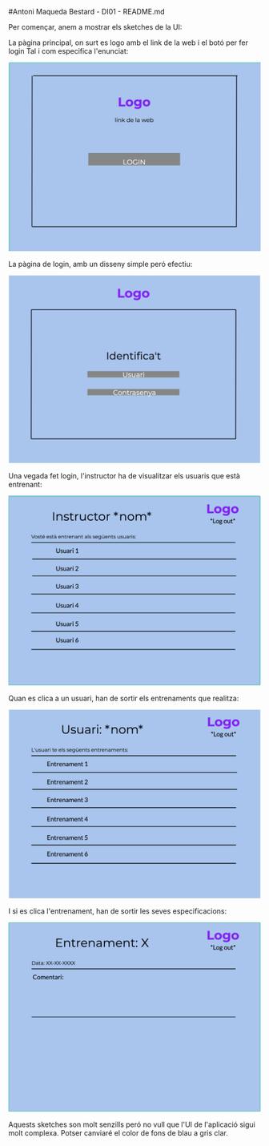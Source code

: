 #Antoni Maqueda Bestard - DI01 - README.md

Per començar, anem a mostrar els sketches de la UI:

La pàgina principal, on surt es logo amb el link de la web i el botó per fer login
Tal i com especifica l'enunciat:

![Main Screen](/images/Main.png)

La pàgina de login, amb un disseny simple peró efectiu:

![Login Screen](/images/Login.png)

Una vegada fet login, l'instructor ha de visualitzar els usuaris que està entrenant:

![Instructor Screen](/images/Instructor.png)

Quan es clica a un usuari, han de sortir els entrenaments que realitza:

![User Screen](/images/Usuari.png)

I si es clica l'entrenament, han de sortir les seves especificacions:

![Entrenament Screen](/images/Entrenament.png)

Aquests sketches son molt senzills peró no vull que l'UI de l'aplicació sigui molt complexa.
Potser canviaré el color de fons de blau a gris clar.

